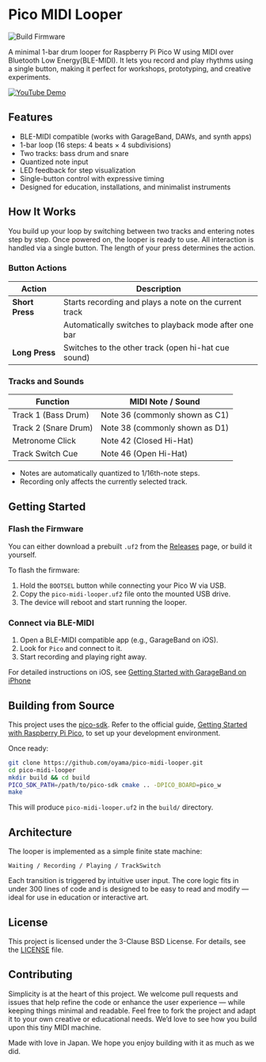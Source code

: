 # Pico MIDI Looper

![Build Firmware](https://github.com/oyama/pico-midi-looper/actions/workflows/build-firmware.yml/badge.svg)

A minimal 1-bar drum looper for Raspberry Pi Pico W using MIDI over Bluetooth Low Energy(BLE-MIDI).
It lets you record and play rhythms using a single button, making it perfect for workshops, prototyping, and creative experiments.

[![YouTube Demo](https://img.youtube.com/vi/biRl0yx8jz4/0.jpg)](https://www.youtube.com/watch?v=biRl0yx8jz4)

## Features

- BLE-MIDI compatible (works with GarageBand, DAWs, and synth apps)
- 1-bar loop (16 steps: 4 beats × 4 subdivisions)
- Two tracks: bass drum and snare
- Quantized note input
- LED feedback for step visualization
- Single-button control with expressive timing
- Designed for education, installations, and minimalist instruments

## How It Works

You build up your loop by switching between two tracks and entering notes step by step.
Once powered on, the looper is ready to use.
All interaction is handled via a single button. The length of your press determines the action.

### Button Actions

| Action             | Description                                            |
|--------------------|--------------------------------------------------------|
| **Short Press**    | Starts recording and plays a note on the current track |
|                    | Automatically switches to playback mode after one bar  |
| **Long Press**     | Switches to the other track (open hi-hat cue sound)    |

### Tracks and Sounds

| Function            | MIDI Note / Sound              |
|---------------------|--------------------------------|
| Track 1 (Bass Drum) | Note 36 (commonly shown as C1) |
| Track 2 (Snare Drum)| Note 38 (commonly shown as D1) |
| Metronome Click     | Note 42 (Closed Hi-Hat)        |
| Track Switch Cue    | Note 46 (Open Hi-Hat)          |

- Notes are automatically quantized to 1/16th-note steps.
- Recording only affects the currently selected track.

## Getting Started

### Flash the Firmware

You can either download a prebuilt `.uf2` from the [Releases](https://github.com/oyama/pico-midi-looper/releases/latest) page, or build it yourself.

To flash the firmware:

1. Hold the `BOOTSEL` button while connecting your Pico W via USB.
2. Copy the `pico-midi-looper.uf2` file onto the mounted USB drive.
3. The device will reboot and start running the looper.

### Connect via BLE-MIDI

1. Open a BLE-MIDI compatible app (e.g., GarageBand on iOS).
2. Look for `Pico` and connect to it.
3. Start recording and playing right away.

For detailed instructions on iOS, see
[Getting Started with GarageBand on iPhone](docs/getting-started-with-garageband.md)

## Building from Source

This project uses the [pico-sdk](https://github.com/raspberrypi/pico-sdk).
Refer to the official guide, [Getting Started with Raspberry Pi Pico](https://datasheets.raspberrypi.com/pico/getting-started-with-pico.pdf), to set up your development environment.

Once ready:

```bash
git clone https://github.com/oyama/pico-midi-looper.git
cd pico-midi-looper
mkdir build && cd build
PICO_SDK_PATH=/path/to/pico-sdk cmake .. -DPICO_BOARD=pico_w
make
```
This will produce `pico-midi-looper.uf2` in the `build/` directory.

## Architecture

The looper is implemented as a simple finite state machine:

`Waiting / Recording / Playing / TrackSwitch`

Each transition is triggered by intuitive user input.
The core logic fits in under 300 lines of code and is designed to be easy to read and modify — ideal for use in education or interactive art.

## License

This project is licensed under the 3-Clause BSD License. For details, see the [LICENSE](LICENSE.md) file.

## Contributing

Simplicity is at the heart of this project.
We welcome pull requests and issues that help refine the code or enhance the user experience — while keeping things minimal and readable.
Feel free to fork the project and adapt it to your own creative or educational needs.
We’d love to see how you build upon this tiny MIDI machine.

Made with love in Japan.
We hope you enjoy building with it as much as we did.
